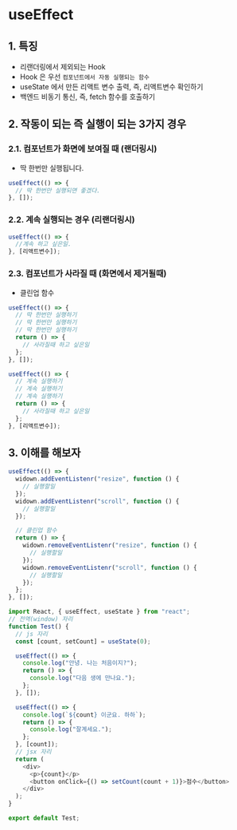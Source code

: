 # useEffect

## 1. 특징

- 리랜더링에서 제외되는 Hook
- Hook 은 우선 `컴포넌트에서 자동 실행되는 함수`
- useState 에서 만든 리액트 변수 출력, 즉, 리액트변수 확인하기
- 백엔드 비동기 통신, 즉, fetch 함수를 호출하기

## 2. 작동이 되는 즉 실행이 되는 3가지 경우

### 2.1. 컴포넌트가 화면에 보여질 때 (랜더링시)

- 딱 한번만 실행됩니다.

```js
useEffect(() => {
  // 딱 한번만 실행되면 좋겠다.
}, []);
```

### 2.2. 계속 실행되는 경우 (리랜더링시)

```js
useEffect(() => {
  //계속 하고 싶은일.
}, [리액트변수]);
```

### 2.3. 컴포넌트가 사라질 때 (화면에서 제거될때)

- 클린업 함수

```js
useEffect(() => {
  // 딱 한번만 실행하기
  // 딱 한번만 실행하기
  // 딱 한번만 실행하기
  return () => {
    // 사라질때 하고 싶은일
  };
}, []);
```

```js
useEffect(() => {
  // 계속 실행하기
  // 계속 실행하기
  // 계속 실행하기
  return () => {
    // 사라질때 하고 싶은일
  };
}, [리액트변수]);
```

## 3. 이해를 해보자

```js
useEffect(() => {
  widown.addEventListenr("resize", function () {
    // 실행할일
  });
  widown.addEventListenr("scroll", function () {
    // 실행할일
  });

  // 클린업 함수
  return () => {
    widown.removeEventListenr("resize", function () {
      // 실행할일
    });
    widown.removeEventListenr("scroll", function () {
      // 실행할일
    });
  };
}, []);
```

```js
import React, { useEffect, useState } from "react";
// 전역(window) 자리
function Test() {
  // js 자리
  const [count, setCount] = useState(0);

  useEffect(() => {
    console.log("안녕. 나는 처음이지?");
    return () => {
      console.log("다음 생에 만나요.");
    };
  }, []);

  useEffect(() => {
    console.log(`${count} 이군요. 하하`);
    return () => {
      console.log("잘계세요.");
    };
  }, [count]);
  // jsx 자리
  return (
    <div>
      <p>{count}</p>
      <button onClick={() => setCount(count + 1)}>점수</button>
    </div>
  );
}

export default Test;
```